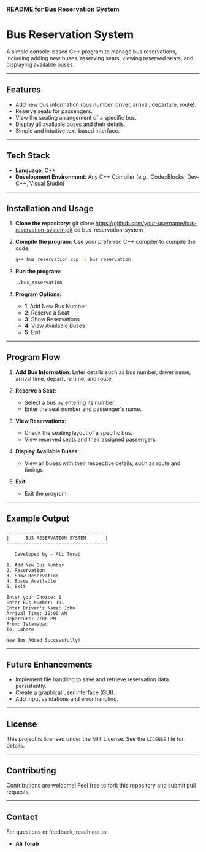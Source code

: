 ### **README for Bus Reservation System**

# Bus Reservation System

A simple console-based C++ program to manage bus reservations, including adding new buses, reserving seats, viewing reserved seats, and displaying available buses.

---

## **Features**
- Add new bus information (bus number, driver, arrival, departure, route).
- Reserve seats for passengers.
- View the seating arrangement of a specific bus.
- Display all available buses and their details.
- Simple and intuitive text-based interface.

---

## **Tech Stack**
- **Language**: C++
- **Development Environment**: Any C++ Compiler (e.g., Code::Blocks, Dev-C++, Visual Studio)

---

## **Installation and Usage**
1. **Clone the repository:**
   git clone https://github.com/your-username/bus-reservation-system.git
   cd bus-reservation-system

2. **Compile the program:**
   Use your preferred C++ compiler to compile the code:
   ```bash
   g++ bus_reservation.cpp -o bus_reservation
   ```

3. **Run the program:**
   ```bash
   ./bus_reservation
   ```

4. **Program Options:**
   - **1**: Add New Bus Number
   - **2**: Reserve a Seat
   - **3**: Show Reservations
   - **4**: View Available Buses
   - **5**: Exit

---

## **Program Flow**
1. **Add Bus Information**: 
   Enter details such as bus number, driver name, arrival time, departure time, and route.

2. **Reserve a Seat**:
   - Select a bus by entering its number.
   - Enter the seat number and passenger's name.

3. **View Reservations**:
   - Check the seating layout of a specific bus.
   - View reserved seats and their assigned passengers.

4. **Display Available Buses**:
   - View all buses with their respective details, such as route and timings.

5. **Exit**:
   - Exit the program.

---

## **Example Output**
```
-------------------------------------
|      BUS RESERVATION SYSTEM       |
-------------------------------------

   Developed by - Ali Torab

1. Add New Bus Number
2. Reservation
3. Show Reservation
4. Buses Available
5. Exit

Enter your Choice: 1
Enter Bus Number: 101
Enter Driver's Name: John
Arrival Time: 10:00 AM
Departure: 2:00 PM
From: Islamabad
To: Lahore

New Bus Added Successfully!
```

---

## **Future Enhancements**
- Implement file handling to save and retrieve reservation data persistently.
- Create a graphical user interface (GUI).
- Add input validations and error handling.

---

## **License**
This project is licensed under the MIT License. See the `LICENSE` file for details.

---

## **Contributing**
Contributions are welcome! Feel free to fork this repository and submit pull requests.

---

## **Contact**
For questions or feedback, reach out to:
- **Ali Torab**

```
